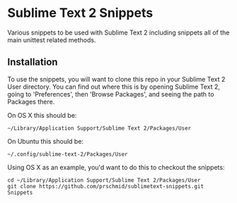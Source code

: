 Sublime Text 2 Snippets
=======================

Various snippets to be used with Sublime Text 2 including snippets all of the 
main unittest related methods.

Installation
------------

To use the snippets, you will want to clone this repo in your Sublime Text 2 
User directory. You can find out where this is by opening Sublime Text 2, 
going to 'Preferences', then 'Browse Packages', and seeing the path to Packages
there.

On OS X this should be:

	~/Library/Application Support/Sublime Text 2/Packages/User

On Ubuntu this should be:

    ~/.config/sublime-text-2/Packages/User

Using OS X as an example, you'd want to do this to checkout the snippets:

	cd ~/Library/Application Support/Sublime Text 2/Packages/User
	git clone https://github.com/prschmid/sublimetext-snippets.git Snippets
